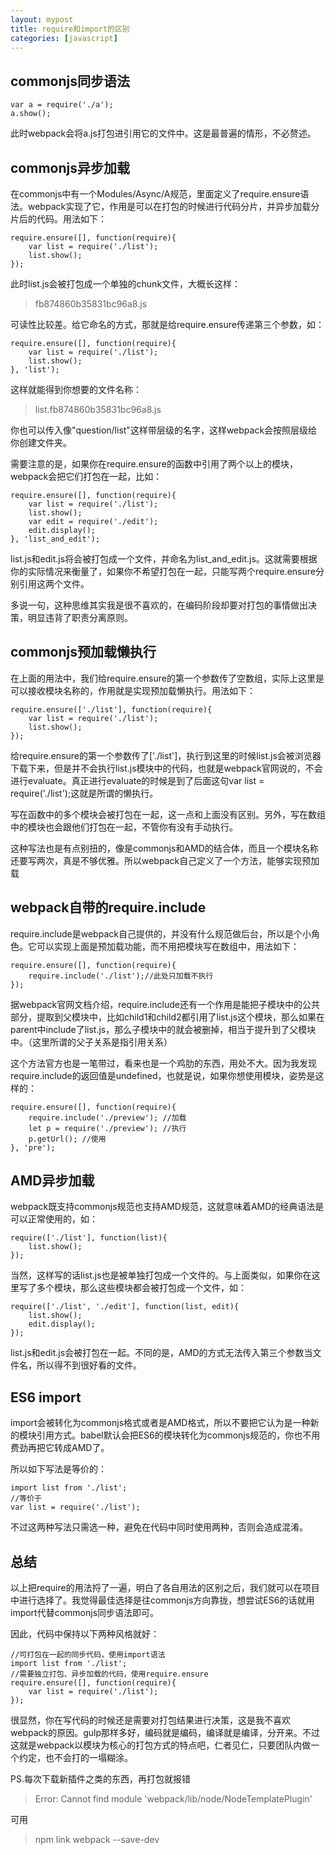 ```yaml
---
layout: mypost
title: require和import的区别
categories: [javascript]
---
```


## commonjs同步语法
```
var a = require('./a');
a.show();
```
此时webpack会将a.js打包进引用它的文件中。这是最普遍的情形，不必赘述。

## commonjs异步加载

在commonjs中有一个Modules/Async/A规范，里面定义了require.ensure语法。webpack实现了它，作用是可以在打包的时候进行代码分片，并异步加载分片后的代码。用法如下：
```
require.ensure([], function(require){
    var list = require('./list');
    list.show();
});
```
此时list.js会被打包成一个单独的chunk文件，大概长这样：

> fb874860b35831bc96a8.js

可读性比较差。给它命名的方式，那就是给require.ensure传递第三个参数，如：
```
require.ensure([], function(require){
    var list = require('./list');
    list.show();
}, 'list');
```
这样就能得到你想要的文件名称：

> list.fb874860b35831bc96a8.js

你也可以传入像"question/list"这样带层级的名字，这样webpack会按照层级给你创建文件夹。

需要注意的是，如果你在require.ensure的函数中引用了两个以上的模块，webpack会把它们打包在一起，比如：
```
require.ensure([], function(require){
    var list = require('./list');
    list.show();
    var edit = require('./edit');
    edit.display();
}, 'list_and_edit');
```
list.js和edit.js将会被打包成一个文件，并命名为list_and_edit.js。这就需要根据你的实际情况来衡量了，如果你不希望打包在一起，只能写两个require.ensure分别引用这两个文件。

多说一句，这种思维其实我是很不喜欢的，在编码阶段却要对打包的事情做出决策，明显违背了职责分离原则。

## commonjs预加载懒执行

在上面的用法中，我们给require.ensure的第一个参数传了空数组，实际上这里是可以接收模块名称的，作用就是实现预加载懒执行。用法如下：
```
require.ensure(['./list'], function(require){
    var list = require('./list');
    list.show();
});
```
给require.ensure的第一个参数传了['./list']，执行到这里的时候list.js会被浏览器下载下来，但是并不会执行list.js模块中的代码，也就是webpack官网说的，不会进行evaluate。真正进行evaluate的时候是到了后面这句var list = require('./list');这就是所谓的懒执行。

写在函数中的多个模块会被打包在一起，这一点和上面没有区别。另外，写在数组中的模块也会跟他们打包在一起，不管你有没有手动执行。

这种写法也是有点别扭的，像是commonjs和AMD的结合体，而且一个模块名称还要写两次，真是不够优雅。所以webpack自己定义了一个方法，能够实现预加载

## webpack自带的require.include

require.include是webpack自己提供的，并没有什么规范做后台，所以是个小角色。它可以实现上面是预加载功能，而不用把模块写在数组中，用法如下：
```
require.ensure([], function(require){
    require.include('./list');//此处只加载不执行
});
```
据webpack官网文档介绍，require.include还有一个作用是能把子模块中的公共部分，提取到父模块中，比如child1和child2都引用了list.js这个模块，那么如果在parent中include了list.js，那么子模块中的就会被删掉，相当于提升到了父模块中。（这里所谓的父子关系是指引用关系）

这个方法官方也是一笔带过，看来也是一个鸡肋的东西，用处不大。因为我发现require.include的返回值是undefined，也就是说，如果你想使用模块，姿势是这样的：
```
require.ensure([], function(require){
    require.include('./preview'); //加载
    let p = require('./preview'); //执行
    p.getUrl(); //使用
}, 'pre');
```

## AMD异步加载

webpack既支持commonjs规范也支持AMD规范，这就意味着AMD的经典语法是可以正常使用的，如：
```
require(['./list'], function(list){
    list.show();
});
```
当然，这样写的话list.js也是被单独打包成一个文件的。与上面类似，如果你在这里写了多个模块，那么这些模块都会被打包成一个文件，如：
```
require(['./list', './edit'], function(list, edit){
    list.show();
    edit.display();
});
```
list.js和edit.js会被打包在一起。不同的是，AMD的方式无法传入第三个参数当文件名，所以得不到很好看的文件。

## ES6 import

import会被转化为commonjs格式或者是AMD格式，所以不要把它认为是一种新的模块引用方式。babel默认会把ES6的模块转化为commonjs规范的，你也不用费劲再把它转成AMD了。

所以如下写法是等价的：
```
import list from './list';
//等价于
var list = require('./list');
```
不过这两种写法只需选一种，避免在代码中同时使用两种，否则会造成混淆。

## 总结

以上把require的用法捋了一遍，明白了各自用法的区别之后，我们就可以在项目中进行选择了。我觉得最佳选择是往commonjs方向靠拢，想尝试ES6的话就用import代替commonjs同步语法即可。

因此，代码中保持以下两种风格就好：
```
//可打包在一起的同步代码，使用import语法
import list from './list';
//需要独立打包、异步加载的代码，使用require.ensure
require.ensure([], function(require){
    var list = require('./list');
});
```
很显然，你在写代码的时候还是需要对打包结果进行决策，这是我不喜欢webpack的原因。gulp那样多好，编码就是编码，编译就是编译，分开来。不过这就是webpack以模块为核心的打包方式的特点吧，仁者见仁，只要团队内做一个约定，也不会打的一塌糊涂。

PS.每次下载新插件之类的东西，再打包就报错

> Error: Cannot find module 'webpack/lib/node/NodeTemplatePlugin'

可用

> npm link webpack --save-dev
